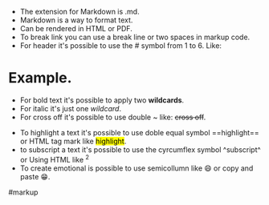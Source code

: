 * The extension for Markdown is .md.
* Markdown is a way to format text.
* Can be rendered in HTML or PDF.
* To break link you can use a break line or two spaces in markup code.
* For header it's possible to use the # symbol from 1 to 6. Like:
# Example.

* For bold text it's possible to apply two **wildcards**.
* For italic it's just one *wildcard*.
* For cross off it's possible to use double ~ like: ~~cross off~~.
- To highlight a text it's possible to use doble equal symbol ==highlight== or HTML tag mark like <mark>highlight</mark>.
- to subscript a text it's possible to use the cyrcumflex symbol ^subscript^ or Using HTML like <sup> 2 </sup>
- To create emotional is possible to use semicollumn like :smile: or copy and paste 😁.

#markup 


